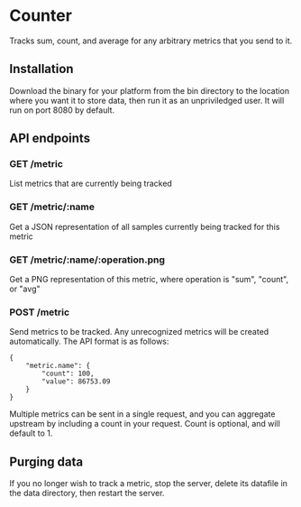 # Counter

Tracks sum, count, and average for any arbitrary metrics that you send to it.

## Installation

Download the binary for your platform from the bin directory to the location where you want it
to store data, then run it as an unpriviledged user. It will run on port 8080 by default.

## API endpoints

### GET /metric

List metrics that are currently being tracked

### GET /metric/:name

Get a JSON representation of all samples currently being tracked for this metric

### GET /metric/:name/:operation.png

Get a PNG representation of this metric, where operation is "sum", "count", or "avg"

### POST /metric

Send metrics to be tracked. Any unrecognized metrics will be created automatically.
The API format is as follows:

    {
        "metric.name": {
            "count": 100,
            "value": 86753.09
        }
    }

Multiple metrics can be sent in a single request, and you can aggregate upstream by including a
count in your request. Count is optional, and will default to 1.

## Purging data

If you no longer wish to track a metric, stop the server, delete its datafile in the data directory,
then restart the server.
